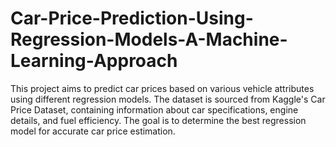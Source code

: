 # Car-Price-Prediction-Using-Regression-Models-A-Machine-Learning-Approach
This project aims to predict car prices based on various vehicle attributes using different regression models. The dataset is sourced from Kaggle's Car Price Dataset, containing information about car specifications, engine details, and fuel efficiency. The goal is to determine the best regression model for accurate car price estimation.
